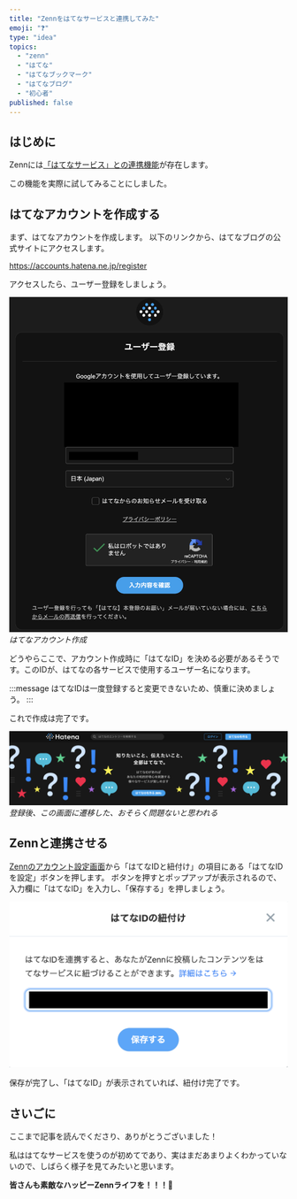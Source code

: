 ```yaml
---
title: "Zennをはてなサービスと連携してみた"
emoji: "❓"
type: "idea"
topics:
  - "zenn"
  - "はてな"
  - "はてなブックマーク"
  - "はてなブログ"
  - "初心者"
published: false
---
```


## はじめに

Zennには[「はてなサービス」との連携機能](https://zenn.dev/zenn/articles/connect-with-hatena)が存在します。

この機能を実際に試してみることにしました。

## はてなアカウントを作成する

まず、はてなアカウントを作成します。
以下のリンクから、はてなブログの公式サイトにアクセスします。

https://accounts.hatena.ne.jp/register

アクセスしたら、ユーザー登録をしましょう。

![](/images/sankaku39/1.png)
*はてなアカウント作成*

どうやらここで、アカウント作成時に「はてなID」を決める必要があるそうです。このIDが、はてなの各サービスで使用するユーザー名になります。

:::message
はてなIDは一度登録すると変更できないため、慎重に決めましょう。
:::

これで作成は完了です。

![](/images/sankaku39/2.png)
*登録後、この画面に遷移した、おそらく問題ないと思われる*

## Zennと連携させる

[Zennのアカウント設定画面](https://zenn.dev/settings/account)から「はてなIDと紐付け」の項目にある「はてなIDを設定」ボタンを押します。
ボタンを押すとポップアップが表示されるので、入力欄に「はてなID」を入力し、「保存する」を押しましょう。

![](/images/sankaku39/3.png)

保存が完了し、「はてなID」が表示されていれば、紐付け完了です。

## さいごに

ここまで記事を読んでくださり、ありがとうございました！

私ははてなサービスを使うのが初めてであり、実はまだあまりよくわかっていないので、しばらく様子を見てみたいと思います。

**皆さんも素敵なハッピーZennライフを！！！🌸**
